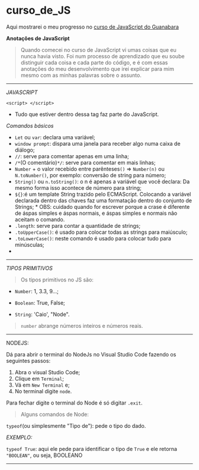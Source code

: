 # curso_de_JS
Aqui mostrarei o meu progresso no [curso de JavaScript do Guanabara](https://www.youtube.com/watch?v=BXqUH86F-kA&list=PLntvgXM11X6pi7mW0O4ZmfUI1xDSIbmTm)

**Anotações de JavaScript**

>Quando comecei no curso de JavaScript vi umas coisas que eu nunca havia visto.
>Foi num processo de aprendizado que eu soube distinguir cada coisa e cada parte do código, e é com essas anotações do meu desenvolvimento que irei explicar para mim mesmo com as minhas palavras sobre o assunto.

**************************************************************
*JAVASCRIPT*

`<script> </script>`

* Tudo que estiver dentro dessa tag faz parte do JavaScript.

*Comandos básicos*
* `Let` ou `var`: declara uma variável;
* `window prompt`: dispara uma janela para receber algo numa caixa de diálogo;
* `//`: serve para comentar apenas em uma linha;
* `/*`(O comentário)`*/`: serve para comentar em mais linhas;
* `Number` + o valor recebido entre parênteses`()` => `Number(n)` ou `N.toNumber()`, por exemplo: conversão de string para número;
* `String()` ou `n.toString()`: o n é apenas a variável que você declara: Da mesmo forma isso acontece de número para string;
* `${}`:é um template String trazido pelo ECMAScript. Colocando a variável declarada dentro das chaves faz uma formatação dentro do conjunto de Strings;
      * OBS: cuidado quando for escrever porque a crase é diferente de áspas simples e áspas normais, e áspas simples e normais não aceitam o comando.
* `.length`: serve para contar a quantidade de strings;
* `.toUpperCase()`: é usado para colocar todas as strings para maiúsculo;
* `.toLowerCase()`: neste comando é usado para colocar tudo para minúsculas;
* 


**************************************************************
*TIPOS PRIMITIVOS*

>Os tipos primitivos no JS são:

* `Number`: 1, 3.3, 9...; 

* `Boolean`: True, False;

* `String`: 'Caio', "Node".

>`number` abrange números inteiros e números reais.
**************************************************************

NODEJS:

Dá para abrir o terminal do NodeJs no Visual Studio Code fazendo os seguintes passos:

1. Abra o visual Studio Code;
2. Clique em `Terminal`;
3. Vá em `New Terminal` e;
4. No terminal digite `node`.

Para fechar digite o terminal do Node é só digitar `.exit`.


>Alguns comandos de Node:

`typeof`(ou simplesmente "Tipo de"): pede o tipo do dado.

*EXEMPLO:*

`typeof True`: aqui ele pede para identificar o tipo de `True` e
ele retorna `"BOOLEAN"`, ou seja, BOOLEANO


**************************************************************



